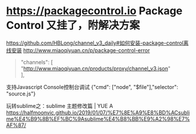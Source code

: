 
# https://packagecontrol.io Package Control 又挂了，附解决方案
https://github.com/HBLong/channel_v3_daily#如何安装-package-control离线安装
http://www.miaoqiyuan.cn/p/package-control-error

> "channels": [
    "http://www.miaoqiyuan.cn/products/proxy/channel_v3.json"  
],

支持Javascript Console控制台调试
 {"cmd": ["node", "$file"],"selector": "source.js"}

玩转sublime之：sublime 主题修改篇 | YUE
A https://halfmoonvic.github.io/2019/01/07/%E7%8E%A9%E8%BD%ACsublime%E4%B9%8B%EF%BC%9Asublime%E4%B8%BB%E9%A2%98%E7%AF%87/
<!--stackedit_data:
eyJoaXN0b3J5IjpbNjYzNTMxNzg3LC05MzY2NzY2NjAsMjE0Mj
A1NzU0MV19
-->